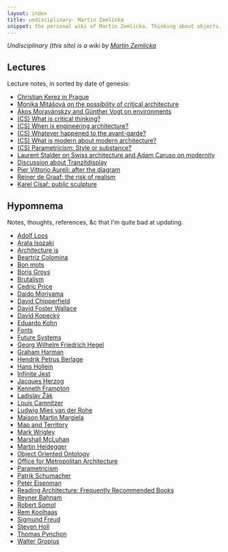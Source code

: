 ```yaml
---
layout: index
title: undisciplinary- Martin Zemlicka
snippet: the personal wiki of Martin Zemlicka. Thinking about objects.
---
```


_Undisciplinary (this site) is a wiki by [Martin
Zemlicka](http://www.zmlka.com)_

## Lectures

Lecture notes, in sorted by date of genesis:

* [Christian Kerez in Prague](christian_kerez_prague)
* [Monika Mitášová on the possibility of critical architecture](mitasova_critical)
* [Ákos Moravánskzy and Günther Vogt on environments](moravansky_vogt)
* [(CS) What is critical thinking?](what_is_critical_thinking)
* [(CS) When is engineering architecture?](when_is_engineering_architecture)
* [(CS) Whatever happened to the avant-garde?](whatever_happened_avant-garde)
* [(CS) What is modern about modern architecture?](what_is_modern_modern_architecture)
* [(CS) Parametricism: Style or substance?](parametricism_style_substance)
* [Laurent Stalder on Swiss architecture and Adam Caruso on modernity](stalder_caruso)
* [Discussion about Tranzitdisplay](tranzitdisplay_discussion)
* [Pier Vittorio Aureli: after the diagram](aureli_diagram)
* [Reiner de Graaf: the risk of realism](reiner_de_graaf_risk_realism)
* [Karel Císař: public sculpture](karel_cisar_public_scuplture)

## Hypomnema

Notes, thoughts, references, &c that I'm quite bad at updating.

* [Adolf Loos](adolf_loos)
* [Arata Isozaki](arata_isozaki)
* [Architecture is](architecture_is)
* [Beartriz Colomina](beatriz_colomina)
* [Bon mots](bon_mots)
* [Boris Groys](boris_groys)
* [Brutalism](brutalism)
* [Cedric Price](cedric_price)
* [Daido Moriyama](daido_moriyama)
* [David Chipperfield](david_chipperfield)
* [David Foster Wallace](david_foster_wallace)
* [David Kopecký](david_kopecky)
* [Eduardo Kohn](eduardo_kohn)
* [Fonts](fonts)
* [Future Systems](future_systems)
* [Georg Wilhelm Friedrich Hegel](hegel)
* [Graham Harman](graham_harman)
* [Hendrik Petrus Berlage](hendrik_petrus_berlage)
* [Hans Hollein](hans_hollein)
* [Infinite Jest](infinite_jest)
* [Jacques Herzog](jacques_herzog)
* [Kenneth Frampton](kenneth_frampton)
* [Ladislav Žák](ladislav_zak)
* [Louis Camnitzer](louis_camnitzer)
* [Ludwig Mies van der Rohe](mies_van_der_rohe)
* [Maison Martin Margiela](mmm)
* [Map and Territory](map_and_territory)
* [Mark Wrigley](mark_wrigley)
* [Marshall McLuhan](marshall_mcluhan)
* [Martin Heidegger](heidegger)
* [Object Oriented Ontology](ooo)
* [Office for Metropolitan Architecture](oma)
* [Parametricism](parametricism)
* [Patrik Schumacher](patrik_schumacher)
* [Peter Eisenman](peter_eisenman)
* [Reading Architecture: Frequently Recommended Books](read_architecture)
* [Reyner Bahnam](reyner_banham)
* [Robert Somol](robert_somol)
* [Rem Koolhaas](rem_koolhaas)
* [Sigmund Freud](sigmund_freud)
* [Steven Holl](steven_holl)
* [Thomas Pynchon](thomas_pynchon)
* [Walter Gropius](walter_gropius)

<!--

[privte](/_private/index)
[zmlka](/../)

-->
